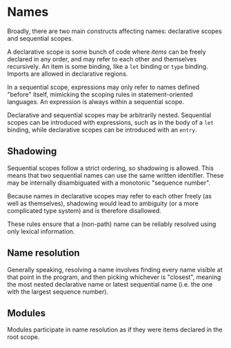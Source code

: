 # Names

Broadly, there are two main constructs affecting names: declarative scopes and
sequential scopes.

A declarative scope is some bunch of code where *items* can be freely declared
in any order, and may refer to each other and themselves recursively. An item is
some binding, like a `let` binding or `type` binding. Imports are allowed in
declarative regions.

In a sequential scope, expressions may only refer to names defined "before"
itself, mimicking the scoping rules in statement-oriented languages.
An expression is always within a sequential scope.

Declarative and sequential scopes may be arbitrarily nested. Sequential scopes
can be introduced with expressions, such as in the body of a `let` binding,
while declarative scopes can be introduced with an `entry`.

## Shadowing

Sequential scopes follow a strict ordering, so shadowing is allowed. This means
that two sequential names can use the same written identifier. These may be
internally disambiguated with a monotonic "sequence number".

Because names in declarative scopes may refer to each other freely (as well as
themselves), shadowing would lead to ambiguity (or a more complicated type
system) and is therefore disallowed.

These rules ensure that a (non-path) name can be reliably resolved using only
lexical information.

## Name resolution

Generally speaking, resolving a name involves finding every name visible at that
point in the program, and then picking whichever is "closest", meaning the most
nested declarative name or latest sequential name (i.e. the one with the largest
sequence number).

## Modules

Modules participate in name resolution as if they were items declared in the
root scope.
